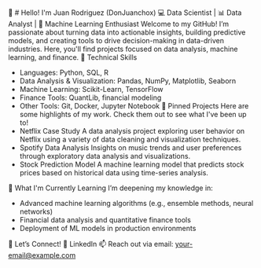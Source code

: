 👋 # Hello! I'm Juan Rodriguez (DonJuanchox)
💻 Data Scientist | 📊 Data Analyst | 🤖 Machine Learning Enthusiast
Welcome to my GitHub! I’m passionate about turning data into actionable insights, building predictive models, and creating tools to drive decision-making in data-driven industries. Here, you'll find projects focused on data analysis, machine learning, and finance.
🔧 Technical Skills
- Languages: Python, SQL, R
- Data Analysis & Visualization: Pandas, NumPy, Matplotlib, Seaborn
- Machine Learning: Scikit-Learn, TensorFlow
- Finance Tools: QuantLib, financial modeling
- Other Tools: Git, Docker, Jupyter Notebook
📌 Pinned Projects
Here are some highlights of my work. Check them out to see what I've been up to!
- Netflix Case Study
  A data analysis project exploring user behavior on Netflix using a variety of data cleaning and visualization techniques.
- Spotify Data Analysis
  Insights on music trends and user preferences through exploratory data analysis and visualizations.
- Stock Prediction Model
  A machine learning model that predicts stock prices based on historical data using time-series analysis.

🌱 What I'm Currently Learning
I’m deepening my knowledge in:
- Advanced machine learning algorithms (e.g., ensemble methods, neural networks)
- Financial data analysis and quantitative finance tools
- Deployment of ML models in production environments

🤝 Let’s Connect!
💼 LinkedIn
📫 Reach out via email: your-email@example.com
<!---
DonJuanchox/DonJuanchox is a ✨ special ✨ repository because its `README.md` (this file) appears on your GitHub profile.
You can click the Preview link to take a look at your changes.
--->
